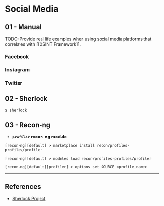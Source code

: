 # Social Media

## 01 - Manual

TODO: Provide real life examples when using social media platforms that correlates with [[OSINT Framework]].

### Facebook

### Instagram

### Twitter

## 02 - Sherlock

```
$ sherlock
```

## 03 - Recon-ng

- **`profiler` recon-ng module**

```
[recon-ng][default] > marketplace install recon/profiles-profiles/profiler

[recon-ng][default] > modules load recon/profiles-profiles/profiler

[recon-ng][default][profiler] > options set SOURCE <profile_name>
```

---
## References

- [Sherlock Project](https://github.com/sherlock-project/sherlock)